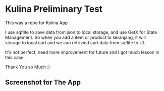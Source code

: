 # Kulina Preliminary Test

This was a repo for Kulina App

I use sqflite to save data from json to local storage, and use GetX for State Management. So when you add a item or product to keranjang, it will storage to local cart and we can retrivied cart data from sqflite to UI.

It's not perfect, need more improvement for future and I got much lesson in this case. 

Thank You so Much :)

## Screenshot for The App
